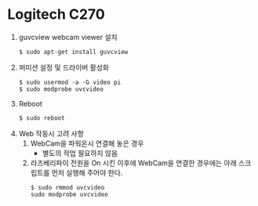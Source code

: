 # Logitech C270
  1. guvcview webcam viewer 설치
     <pre><code>$ sudo apt-get install guvcview</code></pre>
  2. 퍼미션 설정 및 드라이버 활성화
     <pre><code>$ sudo usermod -a -G video pi
	 $ sudo modprobe uvcvideo</code></pre>
  3. Reboot
     <pre><code>$ sudo reboot</code></pre>
  4. Web 작동시 고려 사항
     1. WebCam을 파워온시 연결해 놓은 경우
	    - 별도의 작업 필요하지 않음
     2. 라즈베리파이 전원을 On 시킨 이후에 WebCam을 연결한 경우에는 아래 스크립트를 먼저 실행해 주어야 한다.
	    <pre><code>$ sudo rmmod uvcvideo
		sudo modprobe uvcvideo</code></pre>
